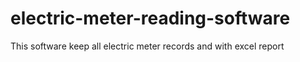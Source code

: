 # electric-meter-reading-software
This software keep all electric meter records and with excel report
